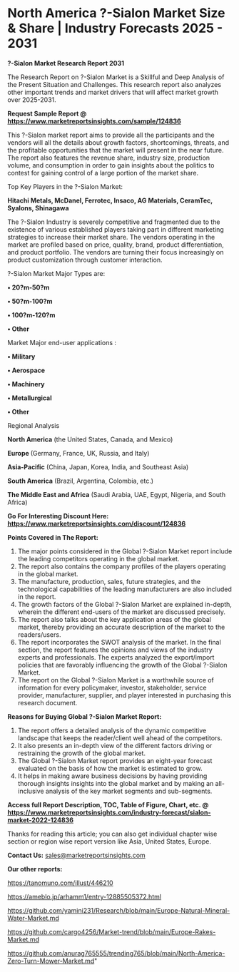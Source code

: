 # North America ?-Sialon Market Size & Share | Industry Forecasts 2025 - 2031

<strong>?-Sialon Market Research Report 2031</strong>

The Research Report on ?-Sialon Market is a Skillful and Deep Analysis of the Present Situation and Challenges. This research report also analyzes other important trends and market drivers that will affect market growth over 2025-2031.

<strong>Request Sample Report @ <a href=https://www.marketreportsinsights.com/sample/124836>https://www.marketreportsinsights.com/sample/124836</a></strong>

This ?-Sialon market report aims to provide all the participants and the vendors will all the details about growth factors, shortcomings, threats, and the profitable opportunities that the market will present in the near future. The report also features the revenue share, industry size, production volume, and consumption in order to gain insights about the politics to contest for gaining control of a large portion of the market share.

Top Key Players in the ?-Sialon Market:

<strong>Hitachi Metals, McDanel, Ferrotec, Insaco, AG Materials, CeramTec, Syalons, Shinagawa</strong>

The ?-Sialon Industry is severely competitive and fragmented due to the existence of various established players taking part in different marketing strategies to increase their market share. The vendors operating in the market are profiled based on price, quality, brand, product differentiation, and product portfolio. The vendors are turning their focus increasingly on product customization through customer interaction.

?-Sialon Market Major Types are:

<strong>• 20?m-50?m

• 50?m-100?m

• 100?m-120?m

• Other</strong>

Market Major end-user applications :

<strong>• Military

• Aerospace

• Machinery

• Metallurgical

• Other</strong>

Regional Analysis

</u><strong><b>North America</b></strong> (the United States, Canada, and Mexico)

<strong><b>Europe </b></strong>(Germany, France, UK, Russia, and Italy)

<strong><b>Asia-Pacific</b></strong> (China, Japan, Korea, India, and Southeast Asia)

<strong><b>South America</b></strong> (Brazil, Argentina, Colombia, etc.)

<strong><b>The Middle East and Africa</b></strong> (Saudi Arabia, UAE, Egypt, Nigeria, and South Africa)

<strong>Go For Interesting Discount Here: <a href=https://www.marketreportsinsights.com/discount/124836>https://www.marketreportsinsights.com/discount/124836</a></strong>

<strong>Points Covered in The Report:</strong>
<ol>
  <li>The major points considered in the Global ?-Sialon Market report include the leading competitors operating in the global market.</li>
  <li>The report also contains the company profiles of the players operating in the global market.</li>
  <li>The manufacture, production, sales, future strategies, and the technological capabilities of the leading manufacturers are also included in the report.</li>
  <li>The growth factors of the Global ?-Sialon Market are explained in-depth, wherein the different end-users of the market are discussed precisely.</li>
  <li>The report also talks about the key application areas of the global market, thereby providing an accurate description of the market to the readers/users.</li>
  <li>The report incorporates the SWOT analysis of the market. In the final section, the report features the opinions and views of the industry experts and professionals. The experts analyzed the export/import policies that are favorably influencing the growth of the Global ?-Sialon Market.</li>
  <li>The report on the Global ?-Sialon Market is a worthwhile source of information for every policymaker, investor, stakeholder, service provider, manufacturer, supplier, and player interested in purchasing this research document.</li>
</ol>
<strong>Reasons for Buying Global ?-Sialon Market Report:</strong>

<ol>
  <li>The report offers a detailed analysis of the dynamic competitive landscape that keeps the reader/client well ahead of the competitors.</li>
  <li>It also presents an in-depth view of the different factors driving or restraining the growth of the global market.</li>
  <li>The Global ?-Sialon Market report provides an eight-year forecast evaluated on the basis of how the market is estimated to grow.</li>
  <li>It helps in making aware business decisions by having providing thorough insights insights into the global market and by making an all-inclusive analysis of the key market segments and sub-segments.</li>
</ol>
<strong>Access full Report Description, TOC, Table of Figure, Chart, etc. @ <a href=https://www.marketreportsinsights.com/industry-forecast/sialon-market-2022-124836>https://www.marketreportsinsights.com/industry-forecast/sialon-market-2022-124836</a></strong>


Thanks for reading this article; you can also get individual chapter wise section or region wise report version like Asia, United States, Europe.

<strong>Contact Us:</strong>
sales@marketreportsinsights.com

<strong>Our other reports:</strong>

<a href=https://tanomuno.com/illust/446210>https://tanomuno.com/illust/446210</a>

<a href=https://ameblo.jp/arhamm1/entry-12885505372.html>https://ameblo.jp/arhamm1/entry-12885505372.html</a>

<a href=https://github.com/yamini231/Research/blob/main/Europe-Natural-Mineral-Water-Market.md>https://github.com/yamini231/Research/blob/main/Europe-Natural-Mineral-Water-Market.md</a>

<a href=https://github.com/cargo4256/Market-trend/blob/main/Europe-Rakes-Market.md>https://github.com/cargo4256/Market-trend/blob/main/Europe-Rakes-Market.md</a>

<a href=https://github.com/anurag765555/trending765/blob/main/North-America-Zero-Turn-Mower-Market.md>https://github.com/anurag765555/trending765/blob/main/North-America-Zero-Turn-Mower-Market.md</a>"

